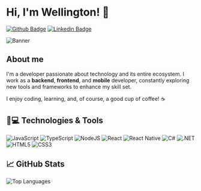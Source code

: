 # Hi, I'm Wellington! :wave:

[![Github Badge](https://img.shields.io/badge/-Github-000?style=flat-square&logo=Github&logoColor=white&link=https://github.com/kgton12)](https://github.com/kgton12)
[![Linkedin Badge](https://img.shields.io/badge/-LinkedIn-blue?style=flat-square&logo=Linkedin&logoColor=white&link=https://www.linkedin.com/in/wellington-malheiro-9173981bb/)](https://www.linkedin.com/in/wellington-malheiro-9173981bb/)

![Banner](https://i.imgur.com/HygErxi.png)

## About me

I'm a developer passionate about technology and its entire ecosystem. I work as a **backend**, **frontend**, and **mobile** developer, constantly exploring new tools and frameworks to enhance my skill set.

I enjoy coding, learning, and, of course, a good cup of coffee! ☕

## 🚀💻 Technologies & Tools

![JavaScript](https://img.shields.io/badge/javascript-%23323330.svg?&style=for-the-badge&logo=javascript&logoColor=%23F7DF1E)
![TypeScript](https://img.shields.io/badge/typescript-%23007ACC.svg?&style=for-the-badge&logo=typescript&logoColor=white)
![NodeJS](https://img.shields.io/badge/node.js-%2343853D.svg?&style=for-the-badge&logo=node.js&logoColor=white)
![React](https://img.shields.io/badge/react-%2320232a.svg?&style=for-the-badge&logo=react&logoColor=%2361DAFB)
![React Native](https://img.shields.io/badge/react_native-%2320232a.svg?&style=for-the-badge&logo=react&logoColor=%2361DAFB)
![C#](https://img.shields.io/badge/c%23-%23239120.svg?style=for-the-badge&logo=c-sharp&logoColor=white)
![.NET](https://img.shields.io/badge/.NET-5C2D91?style=for-the-badge&logo=.net&logoColor=white)
![HTML5](https://img.shields.io/badge/html5-%23E34F26.svg?&style=for-the-badge&logo=html5&logoColor=white)
![CSS3](https://img.shields.io/badge/css3-%231572B6.svg?&style=for-the-badge&logo=css3&logoColor=white)

## :chart_with_upwards_trend: GitHub Stats

![Top Languages](https://github-readme-stats.vercel.app/api/top-langs/?username=kgton12&layout=compact&langs_count=8&theme=dark)
